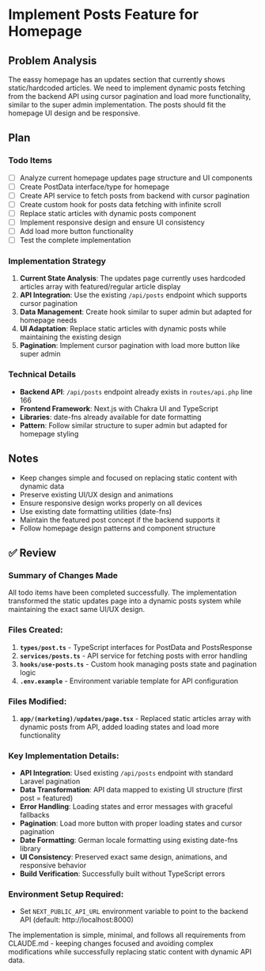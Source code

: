 # Implement Posts Feature for Homepage

## Problem Analysis
The eassy homepage has an updates section that currently shows static/hardcoded articles. We need to implement dynamic posts fetching from the backend API using cursor pagination and load more functionality, similar to the super admin implementation. The posts should fit the homepage UI design and be responsive.

## Plan

### Todo Items
- [ ] Analyze current homepage updates page structure and UI components
- [ ] Create PostData interface/type for homepage
- [ ] Create API service to fetch posts from backend with cursor pagination
- [ ] Create custom hook for posts data fetching with infinite scroll
- [ ] Replace static articles with dynamic posts component
- [ ] Implement responsive design and ensure UI consistency
- [ ] Add load more button functionality
- [ ] Test the complete implementation

### Implementation Strategy
1. **Current State Analysis**: The updates page currently uses hardcoded articles array with featured/regular article display
2. **API Integration**: Use the existing `/api/posts` endpoint which supports cursor pagination
3. **Data Management**: Create hook similar to super admin but adapted for homepage needs
4. **UI Adaptation**: Replace static articles with dynamic posts while maintaining the existing design
5. **Pagination**: Implement cursor pagination with load more button like super admin

### Technical Details
- **Backend API**: `/api/posts` endpoint already exists in `routes/api.php` line 166
- **Frontend Framework**: Next.js with Chakra UI and TypeScript
- **Libraries**: date-fns already available for date formatting
- **Pattern**: Follow similar structure to super admin but adapted for homepage styling

## Notes
- Keep changes simple and focused on replacing static content with dynamic data
- Preserve existing UI/UX design and animations
- Ensure responsive design works properly on all devices
- Use existing date formatting utilities (date-fns)
- Maintain the featured post concept if the backend supports it
- Follow homepage design patterns and component structure

## ✅ Review

### Summary of Changes Made
All todo items have been completed successfully. The implementation transformed the static updates page into a dynamic posts system while maintaining the exact same UI/UX design.

### Files Created:
1. **`types/post.ts`** - TypeScript interfaces for PostData and PostsResponse
2. **`services/posts.ts`** - API service for fetching posts with error handling 
3. **`hooks/use-posts.ts`** - Custom hook managing posts state and pagination logic
4. **`.env.example`** - Environment variable template for API configuration

### Files Modified:
1. **`app/(marketing)/updates/page.tsx`** - Replaced static articles array with dynamic posts from API, added loading states and load more functionality

### Key Implementation Details:
- **API Integration**: Used existing `/api/posts` endpoint with standard Laravel pagination
- **Data Transformation**: API data mapped to existing UI structure (first post = featured)
- **Error Handling**: Loading states and error messages with graceful fallbacks
- **Pagination**: Load more button with proper loading states and cursor pagination
- **Date Formatting**: German locale formatting using existing date-fns library
- **UI Consistency**: Preserved exact same design, animations, and responsive behavior
- **Build Verification**: Successfully built without TypeScript errors

### Environment Setup Required:
- Set `NEXT_PUBLIC_API_URL` environment variable to point to the backend API (default: http://localhost:8000)

The implementation is simple, minimal, and follows all requirements from CLAUDE.md - keeping changes focused and avoiding complex modifications while successfully replacing static content with dynamic API data.